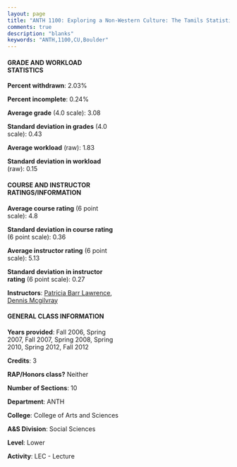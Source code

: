 ```yaml
---
layout: page
title: "ANTH 1100: Exploring a Non-Western Culture: The Tamils Statistics"
comments: true
description: "blanks"
keywords: "ANTH,1100,CU,Boulder"
---
```

<head>
<script src="https://ajax.googleapis.com/ajax/libs/jquery/2.1.3/jquery.min.js"></script>
<script src="https://dl.dropboxusercontent.com/s/pc42nxpaw1ea4o9/highcharts.js?dl=0"></script>
<!-- <script src="../assets/js/highcharts.js"></script> -->
<style type="text/css">@font-face {
	font-family: "Bebas Neue";
	src: url(https://www.filehosting.org/file/details/544349/BebasNeue Regular.otf) format("opentype");
	}
	h1.Bebas { 
		font-family: "Bebas Neue", Verdana, Tahoma;
	}
</style>
</head>
<body>
	<div id="container" style="float: right; width: 45%; height: 88%; margin-left: 2.5%; margin-right: 2.5%;"></div>
	<script language="JavaScript">
		$(document).ready(function() {
		var chart = {type: 'column'};
		var title = {text: 'Grade Distribution'};
		var xAxis = {categories: ['A','B','C','D','F'],crosshair: true};
		var yAxis = {min: 0,title: {text: 'Percentage'}};
		var tooltip = {headerFormat: '<center><b><span style="font-size:20px">{point.key}</span></b></center>',
		               pointFormat: '<td style="padding:0"><b>{point.y:.1f}%</b></td>',
		               footerFormat: '</table>',shared: true,useHTML: true};
		var plotOptions = {column: {pointPadding: 0.0,borderWidth: 0}};  
		var credits = {enabled: false};var series= [{name: 'Percent',data: [38.32,41.49,14.7,3.51,1.99,]}];
		var json = {};
		json.chart = chart;
		json.title = title;
		json.tooltip = tooltip;
		json.xAxis = xAxis;
		json.yAxis = yAxis;  
		json.series = series;
		json.plotOptions = plotOptions;  
		json.credits = credits;
		$('#container').highcharts(json);
	});
	</script>
</body>
			   
#### GRADE AND WORKLOAD STATISTICS

**Percent withdrawn**: 2.03%

**Percent incomplete**: 0.24%

**Average grade** (4.0 scale): 3.08

**Standard deviation in grades** (4.0 scale): 0.43

**Average workload** (raw): 1.83

**Standard deviation in workload** (raw): 0.15

#### COURSE AND INSTRUCTOR RATINGS/INFORMATION

**Average course rating** (6 point scale): 4.8

**Standard deviation in course rating** (6 point scale): 0.36

**Average instructor rating** (6 point scale): 5.13

**Standard deviation in instructor rating** (6 point scale): 0.27

**Instructors**: <a href='../../instructors/Patricia_Barr_Lawrence'>Patricia Barr Lawrence</a>, <a href='../../instructors/Dennis_Mcgilvray'>Dennis Mcgilvray</a>

#### GENERAL CLASS INFORMATION

**Years provided**: Fall 2006, Spring 2007, Fall 2007, Spring 2008, Spring 2010, Spring 2012, Fall 2012

**Credits**: 3

**RAP/Honors class?** Neither

**Number of Sections**: 10

**Department**: ANTH

**College**: College of Arts and Sciences

**A&S Division**: Social Sciences

**Level**: Lower

**Activity**: LEC - Lecture
